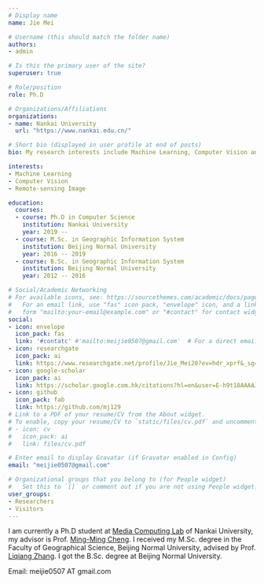```yaml
---
# Display name
name: Jie Mei

# Username (this should match the folder name)
authors:
- admin

# Is this the primary user of the site?
superuser: true

# Role/position
role: Ph.D

# Organizations/Affiliations
organizations:
- name: Nankai University
  url: "https://www.nankai.edu.cn/"

# Short bio (displayed in user profile at end of posts)
bio: My research interests include Machine Learning, Computer Vision and Remote-sensing Image.

interests:
- Machine Learning
- Computer Vision
- Remote-sensing Image

education:
  courses:
  - course: Ph.D in Computer Science
    institution: Nankai University
    year: 2019 --
  - course: M.Sc. in Geographic Information System
    institution: Beijing Normal University
    year: 2016 -- 2019
  - course: B.Sc. in Geographic Information System
    institution: Beijing Normal University
    year: 2012 -- 2016

# Social/Academic Networking
# For available icons, see: https://sourcethemes.com/academic/docs/page-builder/#icons
#   For an email link, use "fas" icon pack, "envelope" icon, and a link in the
#   form "mailto:your-email@example.com" or "#contact" for contact widget.
social:
- icon: envelope
  icon_pack: fas
  link: '#contatc' #'mailto:meijie0507@gmail.com'  # For a direct email link, use "mailto:test@example.org".
- icon: researchgate
  icon_pack: ai
  link: https://www.researchgate.net/profile/Jie_Mei20?ev=hdr_xprf&_sg=k0vhbIqBNbyxCrfrfBB00qXMEyCGyaWcxUChy4AMpWgNPZGmE5WAfYWaywnjiVFkfCoyokMsPC-idlMZaFRp_8rW
- icon: google-scholar
  icon_pack: ai
  link: https://scholar.google.com.hk/citations?hl=en&user=E-h9t18AAAAJ
- icon: github
  icon_pack: fab
  link: https://github.com/mj129
# Link to a PDF of your resume/CV from the About widget.
# To enable, copy your resume/CV to `static/files/cv.pdf` and uncomment the lines below.
# - icon: cv
#   icon_pack: ai
#   link: files/cv.pdf

# Enter email to display Gravatar (if Gravatar enabled in Config)
email: "meijie0507@gmail.com"

# Organizational groups that you belong to (for People widget)
#   Set this to `[]` or comment out if you are not using People widget.
user_groups:
- Researchers
- Visitors
---
```


I am currently a Ph.D student at [Media Computing Lab](https://mmcheng.net/) of Nankai University, my advisor is Prof. [Ming-Ming Cheng](https://mmcheng.net/cmm/). I received my M.Sc. degree in the Faculty of Geographical Science, Beijing Normal University, advised by Prof. [Liqiang Zhang](http://www.escience.cn/people/zhangliqiang/index.html). I got the B.Sc. degree at Beijing Normal University.

Email: meijie0507 AT gmail.com